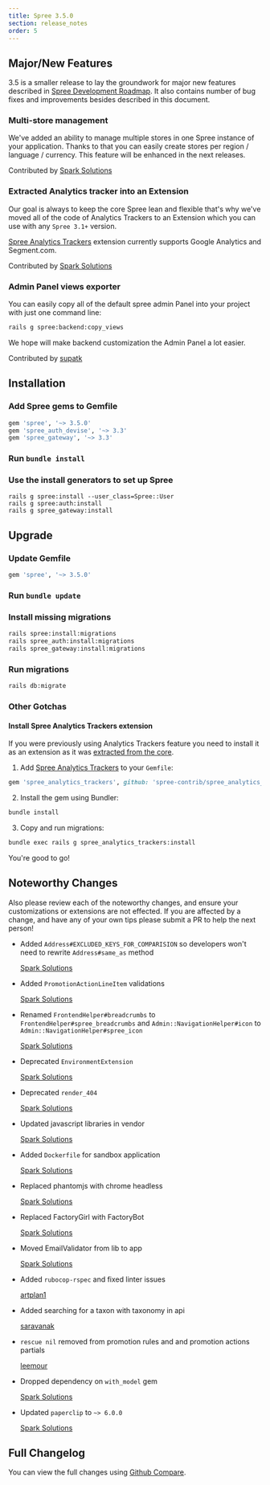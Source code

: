 ```yaml
---
title: Spree 3.5.0
section: release_notes
order: 5
---
```


## Major/New Features

3.5 is a smaller release to lay the groundwork for major new features
described in [Spree Development Roadmap](https://github.com/spree/spree/milestones?direction=asc&sort=due_date&state=open).
It also contains number of bug fixes and improvements besides described in this document.

### Multi-store management

We've added an ability to manage multiple stores in one Spree instance of your application.
Thanks to that you can easily create stores per region / language / currency.
This feature will be enhanced in the next releases.

Contributed by [Spark Solutions](https://github.com/spree/spree/pull/8545)

### Extracted Analytics tracker into an Extension

Our goal is always to keep the core Spree lean and flexible that's why we've moved all of the code of
Analytics Trackers to an Extension which you can use with any `Spree 3.1+` version.

[Spree Analytics Trackers](https://github.com/spree-contrib/spree_analytics_trackers) extension currently supports Google Analytics and Segment.com.

Contributed by [Spark Solutions](https://github.com/spree/spree/pull/8408)

### Admin Panel views exporter

You can easily copy all of the default spree admin Panel into
your project with just one command line:

```bash
rails g spree:backend:copy_views
```

We hope will make backend customization the Admin Panel a lot easier.

Contributed by [supatk](https://github.com/spree/spree/issues/8583)

## Installation

### Add Spree gems to Gemfile

```ruby
gem 'spree', '~> 3.5.0'
gem 'spree_auth_devise', '~> 3.3'
gem 'spree_gateway', '~> 3.3'
```

### Run `bundle install`

### Use the install generators to set up Spree

```shell
rails g spree:install --user_class=Spree::User
rails g spree:auth:install
rails g spree_gateway:install
```

## Upgrade

### Update Gemfile

```ruby
gem 'spree', '~> 3.5.0'
```

### Run `bundle update`

### Install missing migrations

```bash
rails spree:install:migrations
rails spree_auth:install:migrations
rails spree_gateway:install:migrations
```

### Run migrations

```bash
rails db:migrate
```

### Other Gotchas

#### Install Spree Analytics Trackers extension

If you were previously using Analytics Trackers feature you need to install it as an extension
as it was [extracted from the core](https://github.com/spree/spree/pull/8408).

1. Add [Spree Analytics Trackers](https://github.com/spree-contrib/spree_analytics_trackers) to your `Gemfile`:

```ruby
gem 'spree_analytics_trackers', github: 'spree-contrib/spree_analytics_trackers'
```

2. Install the gem using Bundler:

```bash
bundle install
```

3. Copy and run migrations:

```bash
bundle exec rails g spree_analytics_trackers:install
```

You're good to go!

## Noteworthy Changes

Also please review each of the noteworthy changes, and ensure your customizations
or extensions are not effected. If you are affected by a change, and have any
of your own tips please submit a PR to help the next person!

- Added `Address#EXCLUDED_KEYS_FOR_COMPARISION` so developers won't need to rewrite `Address#same_as` method

  [Spark Solutions](https://github.com/spree/spree/pull/8387)

- Added `PromotionActionLineItem` validations

  [Spark Solutions](https://github.com/spree/spree/pull/8533)

- Renamed `FrontendHelper#breadcrumbs` to `FrontendHelper#spree_breadcrumbs` and
  `Admin::NavigationHelper#icon` to `Admin::NavigationHelper#spree_icon`

  [Spark Solutions](https://github.com/spree/spree/pull/8445)

- Deprecated `EnvironmentExtension`

  [Spark Solutions](https://github.com/spree/spree/pull/8459)

- Deprecated `render_404`

  [Spark Solutions](https://github.com/spree/spree/pull/8465)

- Updated javascript libraries in vendor

  [Spark Solutions](https://github.com/spree/spree/pull/8402)

- Added `Dockerfile` for sandbox application

  [Spark Solutions](https://github.com/spree/spree/pull/8402)

- Replaced phantomjs with chrome headless

  [Spark Solutions](https://github.com/spree/spree/pull/8429)

- Replaced FactoryGirl with FactoryBot

  [Spark Solutions](https://github.com/spree/spree/pull/8431)

- Moved EmailValidator from lib to app

  [Spark Solutions](https://github.com/spree/spree/pull/8612)

- Added `rubocop-rspec` and fixed linter issues

  [artplan1](https://github.com/spree/spree/pull/8574)

- Added searching for a taxon with taxonomy in api

  [saravanak](https://github.com/spree/spree/pull/8594)

- `rescue nil` removed from promotion rules and and promotion actions partials

  [leemour](https://github.com/spree/spree/pull/8510)

- Dropped dependency on `with_model` gem

  [Spark Solutions](https://github.com/spree/spree/pull/8528)

- Updated `paperclip` to `~> 6.0.0`

  [Spark Solutions](https://github.com/spree/spree/pull/8775)

## Full Changelog

You can view the full changes using [Github Compare](https://github.com/spree/spree/compare/3-4-stable...3-5-stable).
